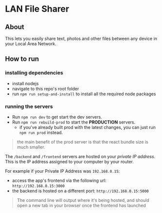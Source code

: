 # LAN File Sharer
## About
This lets you easily share text, photos and other files between any device in your Local Area Network.

## How to run
### installing dependencies
- install nodejs
- navigate to this repo's root folder
-  run `npm run setup-and-install` to install all the required node packages

### running the servers
- Run `npm run dev` to get start the dev servers.
- Run `npm run rebuild-prod` to start the **PRODUCTION** servers.
    - if you've already built prod with the latest changes, you can just run `npm run prod` instead.
> the main benefit of the prod server is that the react bundle size is much smaller.

The `/backend` and `/frontend` servers are hosted on your *private IP address*. This is the IP address assigned to your computer by your router.

For example if your Private IP Address was `192.168.0.15`:
- access the app's frontend via the following url: `http://192.168.0.15:3000`
- the backend is hosted on a different port: `http://192.168.0.15:5000`

> The command line will output where it's being hosted, and should open a new tab in your browser once the frontend has launched
